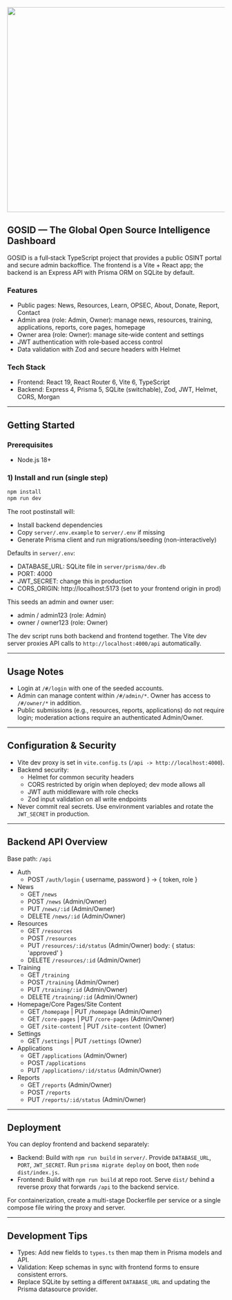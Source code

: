 <div align="center">
<img width="1200" height="475" alt="GHBanner" src="https://github.com/user-attachments/assets/0aa67016-6eaf-458a-adb2-6e31a0763ed6" />
</div>

## GOSID — The Global Open Source Intelligence Dashboard

GOSID is a full‑stack TypeScript project that provides a public OSINT portal and secure admin backoffice. The frontend is a Vite + React app; the backend is an Express API with Prisma ORM on SQLite by default.

### Features
- Public pages: News, Resources, Learn, OPSEC, About, Donate, Report, Contact
- Admin area (role: Admin, Owner): manage news, resources, training, applications, reports, core pages, homepage
- Owner area (role: Owner): manage site‑wide content and settings
- JWT authentication with role‑based access control
- Data validation with Zod and secure headers with Helmet

### Tech Stack
- Frontend: React 19, React Router 6, Vite 6, TypeScript
- Backend: Express 4, Prisma 5, SQLite (switchable), Zod, JWT, Helmet, CORS, Morgan

---

## Getting Started

### Prerequisites
- Node.js 18+

### 1) Install and run (single step)

```bash
npm install
npm run dev
```

The root postinstall will:
- Install backend dependencies
- Copy `server/.env.example` to `server/.env` if missing
- Generate Prisma client and run migrations/seeding (non-interactively)

Defaults in `server/.env`:
- DATABASE_URL: SQLite file in `server/prisma/dev.db`
- PORT: 4000
- JWT_SECRET: change this in production
- CORS_ORIGIN: http://localhost:5173 (set to your frontend origin in prod)

This seeds an admin and owner user:
- admin / admin123 (role: Admin)
- owner / owner123 (role: Owner)

The dev script runs both backend and frontend together. The Vite dev server proxies API calls to `http://localhost:4000/api` automatically.

---

## Usage Notes

- Login at `/#/login` with one of the seeded accounts.
- Admin can manage content within `/#/admin/*`. Owner has access to `/#/owner/*` in addition.
- Public submissions (e.g., resources, reports, applications) do not require login; moderation actions require an authenticated Admin/Owner.

---

## Configuration & Security

- Vite dev proxy is set in `vite.config.ts` (`/api -> http://localhost:4000`).
- Backend security:
  - Helmet for common security headers
  - CORS restricted by origin when deployed; dev mode allows all
  - JWT auth middleware with role checks
  - Zod input validation on all write endpoints
- Never commit real secrets. Use environment variables and rotate the `JWT_SECRET` in production.

---

## Backend API Overview

Base path: `/api`

- Auth
  - POST `/auth/login` { username, password } -> { token, role }
- News
  - GET `/news`
  - POST `/news` (Admin/Owner)
  - PUT `/news/:id` (Admin/Owner)
  - DELETE `/news/:id` (Admin/Owner)
- Resources
  - GET `/resources`
  - POST `/resources`
  - PUT `/resources/:id/status` (Admin/Owner) body: { status: 'approved' }
  - DELETE `/resources/:id` (Admin/Owner)
- Training
  - GET `/training`
  - POST `/training` (Admin/Owner)
  - PUT `/training/:id` (Admin/Owner)
  - DELETE `/training/:id` (Admin/Owner)
- Homepage/Core Pages/Site Content
  - GET `/homepage` | PUT `/homepage` (Admin/Owner)
  - GET `/core-pages` | PUT `/core-pages` (Admin/Owner)
  - GET `/site-content` | PUT `/site-content` (Owner)
- Settings
  - GET `/settings` | PUT `/settings` (Owner)
- Applications
  - GET `/applications` (Admin/Owner)
  - POST `/applications`
  - PUT `/applications/:id/status` (Admin/Owner)
- Reports
  - GET `/reports` (Admin/Owner)
  - POST `/reports`
  - PUT `/reports/:id/status` (Admin/Owner)

---

## Deployment

You can deploy frontend and backend separately:

- Backend: Build with `npm run build` in `server/`. Provide `DATABASE_URL`, `PORT`, `JWT_SECRET`. Run `prisma migrate deploy` on boot, then `node dist/index.js`.
- Frontend: Build with `npm run build` at repo root. Serve `dist/` behind a reverse proxy that forwards `/api` to the backend service.

For containerization, create a multi-stage Dockerfile per service or a single compose file wiring the proxy and server.

---

## Development Tips

- Types: Add new fields to `types.ts` then map them in Prisma models and API.
- Validation: Keep schemas in sync with frontend forms to ensure consistent errors.
- Replace SQLite by setting a different `DATABASE_URL` and updating the Prisma datasource provider.
